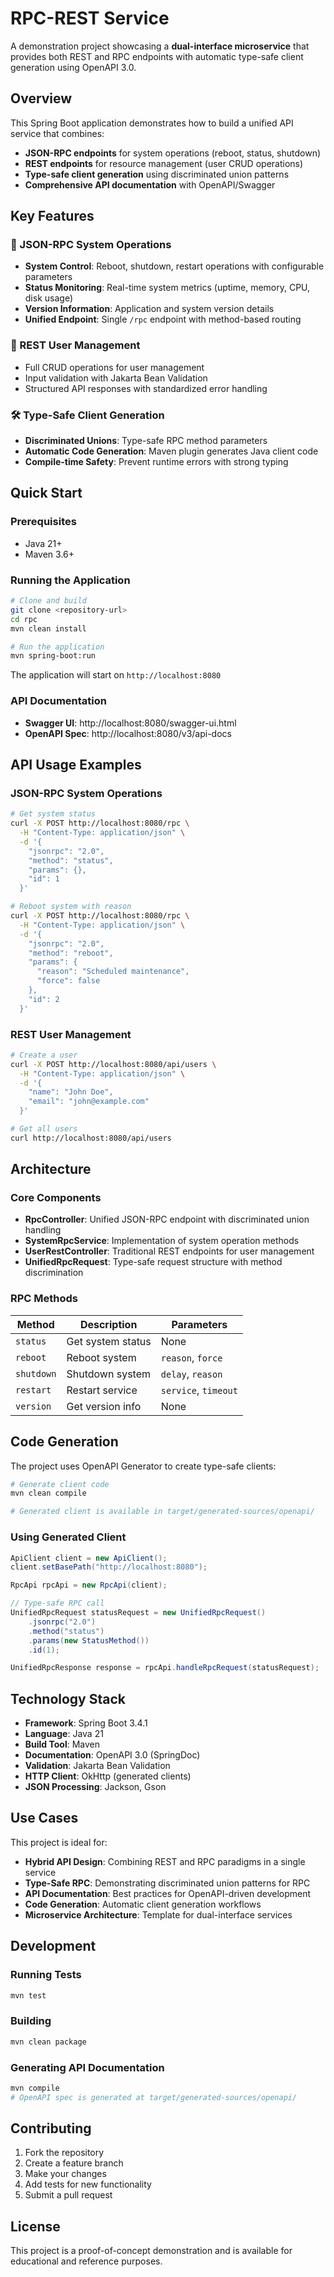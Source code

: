 # RPC-REST Service

A demonstration project showcasing a **dual-interface microservice** that provides both REST and RPC endpoints with automatic type-safe client generation using OpenAPI 3.0.

## Overview

This Spring Boot application demonstrates how to build a unified API service that combines:
- **JSON-RPC endpoints** for system operations (reboot, status, shutdown)
- **REST endpoints** for resource management (user CRUD operations)
- **Type-safe client generation** using discriminated union patterns
- **Comprehensive API documentation** with OpenAPI/Swagger

## Key Features

### 🔄 JSON-RPC System Operations
- **System Control**: Reboot, shutdown, restart operations with configurable parameters
- **Status Monitoring**: Real-time system metrics (uptime, memory, CPU, disk usage)
- **Version Information**: Application and system version details
- **Unified Endpoint**: Single `/rpc` endpoint with method-based routing

### 👥 REST User Management
- Full CRUD operations for user management
- Input validation with Jakarta Bean Validation
- Structured API responses with standardized error handling

### 🛠️ Type-Safe Client Generation
- **Discriminated Unions**: Type-safe RPC method parameters
- **Automatic Code Generation**: Maven plugin generates Java client code
- **Compile-time Safety**: Prevent runtime errors with strong typing

## Quick Start

### Prerequisites
- Java 21+
- Maven 3.6+

### Running the Application

```bash
# Clone and build
git clone <repository-url>
cd rpc
mvn clean install

# Run the application
mvn spring-boot:run
```

The application will start on `http://localhost:8080`

### API Documentation
- **Swagger UI**: http://localhost:8080/swagger-ui.html
- **OpenAPI Spec**: http://localhost:8080/v3/api-docs

## API Usage Examples

### JSON-RPC System Operations

```bash
# Get system status
curl -X POST http://localhost:8080/rpc \
  -H "Content-Type: application/json" \
  -d '{
    "jsonrpc": "2.0",
    "method": "status",
    "params": {},
    "id": 1
  }'

# Reboot system with reason
curl -X POST http://localhost:8080/rpc \
  -H "Content-Type: application/json" \
  -d '{
    "jsonrpc": "2.0",
    "method": "reboot",
    "params": {
      "reason": "Scheduled maintenance",
      "force": false
    },
    "id": 2
  }'
```

### REST User Management

```bash
# Create a user
curl -X POST http://localhost:8080/api/users \
  -H "Content-Type: application/json" \
  -d '{
    "name": "John Doe",
    "email": "john@example.com"
  }'

# Get all users
curl http://localhost:8080/api/users
```

## Architecture

### Core Components

- **RpcController**: Unified JSON-RPC endpoint with discriminated union handling
- **SystemRpcService**: Implementation of system operation methods
- **UserRestController**: Traditional REST endpoints for user management
- **UnifiedRpcRequest**: Type-safe request structure with method discrimination

### RPC Methods

| Method | Description | Parameters |
|--------|-------------|------------|
| `status` | Get system status | None |
| `reboot` | Reboot system | `reason`, `force` |
| `shutdown` | Shutdown system | `delay`, `reason` |
| `restart` | Restart service | `service`, `timeout` |
| `version` | Get version info | None |

## Code Generation

The project uses OpenAPI Generator to create type-safe clients:

```bash
# Generate client code
mvn clean compile

# Generated client is available in target/generated-sources/openapi/
```

### Using Generated Client

```java
ApiClient client = new ApiClient();
client.setBasePath("http://localhost:8080");

RpcApi rpcApi = new RpcApi(client);

// Type-safe RPC call
UnifiedRpcRequest statusRequest = new UnifiedRpcRequest()
    .jsonrpc("2.0")
    .method("status")
    .params(new StatusMethod())
    .id(1);

UnifiedRpcResponse response = rpcApi.handleRpcRequest(statusRequest);
```

## Technology Stack

- **Framework**: Spring Boot 3.4.1
- **Language**: Java 21
- **Build Tool**: Maven
- **Documentation**: OpenAPI 3.0 (SpringDoc)
- **Validation**: Jakarta Bean Validation
- **HTTP Client**: OkHttp (generated clients)
- **JSON Processing**: Jackson, Gson

## Use Cases

This project is ideal for:

- **Hybrid API Design**: Combining REST and RPC paradigms in a single service
- **Type-Safe RPC**: Demonstrating discriminated union patterns for RPC
- **API Documentation**: Best practices for OpenAPI-driven development
- **Code Generation**: Automatic client generation workflows
- **Microservice Architecture**: Template for dual-interface services

## Development

### Running Tests
```bash
mvn test
```

### Building
```bash
mvn clean package
```

### Generating API Documentation
```bash
mvn compile
# OpenAPI spec is generated at target/generated-sources/openapi/
```

## Contributing

1. Fork the repository
2. Create a feature branch
3. Make your changes
4. Add tests for new functionality
5. Submit a pull request

## License

This project is a proof-of-concept demonstration and is available for educational and reference purposes.
